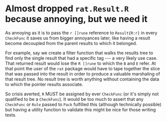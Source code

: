 # Almost dropped `rat.Result.R` because annoying, but we need it

As annoying as it is to pass the `r []rune` reference to `Result{R:r}` in every `CheckFunc` it saves us from bigger annoyances later, like having a result become decoupled from the parent results to which it belonged.

For example, say we create a filter function that walks the results tree to find only the single result that had a specific tag --- a very likely use case. That returned result would lose the `R []rune` to which the `B` and `E` refer. At that point the user of the `rat` package would have to tape together the slice that was passed into the result in order to produce a valuable marshaling of that result tree. No result tree is worth anything without containing the data to which the pointer results associate.

So crisis averted, `R` MUST be assigned by ever `CheckFunc` (or it's simply not qualified to be a `CheckFunc`). It would be too much to assert that any `CheckFunc` or `Rule` passed to `Pack` fulfilled this (although technically possible) but having a utility function to validate this might be nice for those writing tests.
